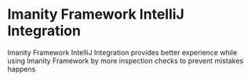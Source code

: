 # Imanity Framework IntelliJ Integration

Imanity Framework IntelliJ Integration provides better experience while using Imanity Framework by more inspection checks to prevent mistakes happens